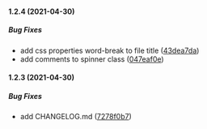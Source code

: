 #### 1.2.4 (2021-04-30)

##### Bug Fixes

*  add css properties word-break  to file title ([43dea7da](https://github.com/Roman19933/file-manager-editorJs/commit/43dea7da439cf69ecb73247b39c8dcb235b0758a))
*  add comments to spinner class ([047eaf0e](https://github.com/Roman19933/file-manager-editorJs/commit/047eaf0e0dbf33d5d3162d96691d850eb77cc3d7))

#### 1.2.3 (2021-04-30)

##### Bug Fixes

*  add CHANGELOG.md ([7278f0b7](https://github.com/Roman19933/file-manager-editorJs/commit/7278f0b710ff83bc1866cc17bf529a15374b24c2))

